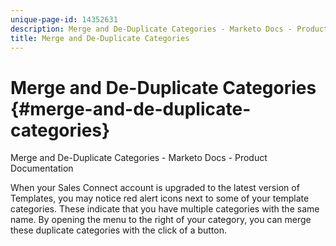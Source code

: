 ```yaml
---
unique-page-id: 14352631
description: Merge and De-Duplicate Categories - Marketo Docs - Product Documentation
title: Merge and De-Duplicate Categories
---
```


# Merge and De-Duplicate Categories {#merge-and-de-duplicate-categories}

Merge and De-Duplicate Categories - Marketo Docs - Product Documentation

When your Sales Connect account is upgraded to the latest version of Templates, you may&nbsp;notice red alert icons next to some of your template categories. These&nbsp;indicate that you have multiple categories with the same name. By opening the menu to the right of your category, you can merge these duplicate categories with the click of a button.

&nbsp;  
&nbsp;
